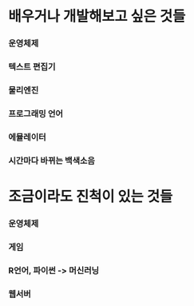 # 배우거나 개발해보고 싶은 것들
### 운영체제   
### 텍스트 편집기
### 물리엔진
### 프로그래밍 언어
### 에뮬레이터
### 시간마다 바뀌는 백색소음 

# 조금이라도 진척이 있는 것들
### 운영체제
### 게임
### R언어, 파이썬 -> 머신러닝
### 웹서버 
